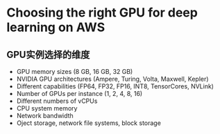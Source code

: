 # Choosing the right GPU for deep learning on AWS
## GPU实例选择的维度
- GPU memory sizes (8 GB, 16 GB, 32 GB)
- NVIDIA GPU architectures (Ampere, Turing, Volta, Maxwell, Kepler) 
- Different capabilities (FP64, FP32, FP16, INT8, TensorCores, NVLink) 
- Number of GPUs per instance (1, 2, 4, 8, 16)
- Different numbers of vCPUs
- CPU system memory
- Network bandwidth
- Oject storage, network file systems, block storage





